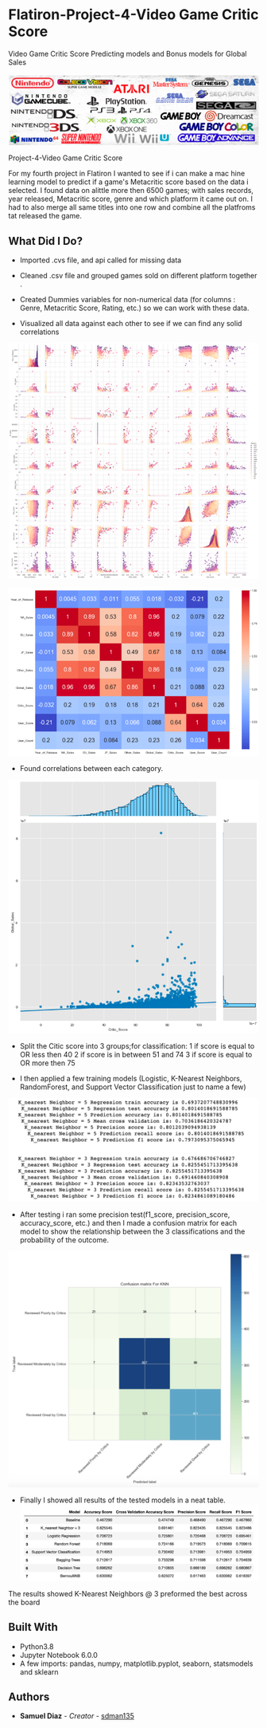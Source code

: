 # Flatiron-Project-4-Video Game Critic Score

Video Game Critic Score Predicting models and Bonus models for Global Sales

![](images/videogamebanner.png)

Project-4-Video Game Critic Score

For my fourth project in Flatiron I wanted to see if i can make a mac hine learning model to predict if a game's Metacritic score based on the data i selected. I found data on alittle more then 6500 games; with sales records, year released, Metacritic score, genre and which platform it came out on. I had to also merge all same titles into one row and combine all the platfroms tat released the game.

## What Did I Do?

* Imported .cvs file, and api called for missing data

* Cleaned .csv file and grouped games sold on different platform together .

* Created Dummies variables for non-numerical data (for columns : Genre, Metacritic Score, Rating, etc.) so we can work with these data.
* Visualized all data against each other to see if we can find any solid correlations

![](images/Picture2.png)

![](images/correlation.png)

* Found correlations between each category.

![](images/Picture3.png)

* Split the Citic score into 3 groups;for classification:
1 if score is equal to OR less then 40
2 if score is in between 51 and 74
3 if score is equal to OR more then 75

* I then applied a few training models (Logistic, K-Nearest Neighbors, RandomForest, and Support Vector Classification just to name a few)

![](images/sample_model_results.png)

* After testing i ran some precision test(f1_score, precision_score, accuracy_score, etc.) and then I made a confusion matrix for each model to show the relationship between the 3 classifications and the probability of the outcome.

![](images/knn_confusion_matrix.png)

* Finally I showed all results of the tested models in a neat table.
![](images/all_evalutions_table.png)

The results showed K-Nearest Neighbors @ 3 preformed the best across the board


## Built With

* Python3.8
* Jupyter Notebook 6.0.0
* A few imports: pandas, numpy, matplotlib.pyplot, seaborn, statsmodels and sklearn


## Authors

* **Samuel Diaz** - *Creator* - [sdman135](https://github.com/sdman135/)
